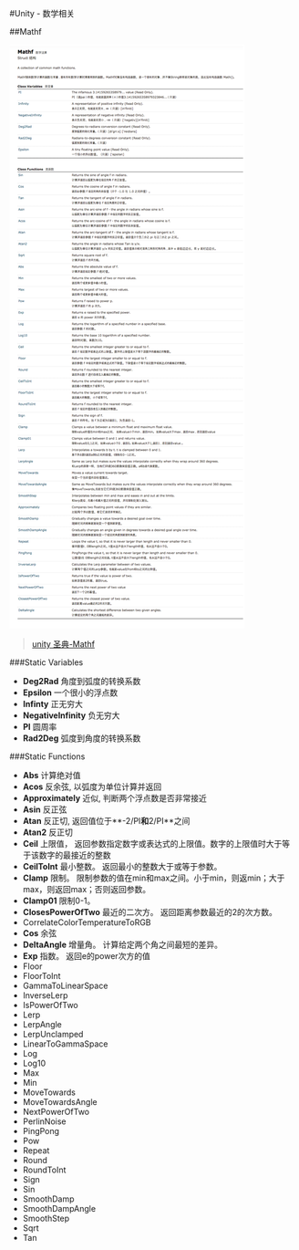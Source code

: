 #Unity - 数学相关

##Mathf

![](https://github.com/DanieWng/UnityNote/blob/master/sceneshot/mathf.png?raw=true)

> [unity 圣典-Mathf](http://www.ceeger.com/Script/Mathf/Mathf.html)

###Static Variables

* **Deg2Rad** 角度到弧度的转换系数
* **Epsilon** 一个很小的浮点数
* **Infinty** 正无穷大
* **NegativeInfinity** 负无穷大
* **PI** 圆周率
* **Rad2Deg** 弧度到角度的转换系数

###Static Functions

* **Abs** 计算绝对值
* **Acos** 反余弦, 以弧度为单位计算并返回
* **Approximately** 近似, 判断两个浮点数是否非常接近
* **Asin** 反正弦
* **Atan** 反正切, 返回值位于**-2/PI**和**2/PI**之间
* **Atan2** 反正切
* **Ceil** 上限值， 返回参数指定数字或表达式的上限值。数字的上限值时大于等于该数字的最接近的整数
* **CeilToInt** 最小整数。 返回最小的整数大于或等于参数。
* **Clamp** 限制。 限制参数的值在min和max之间。小于min，则返min；大于max，则返回max；否则返回参数。
* **Clamp01** 限制0-1。
* **ClosesPowerOfTwo** 最近的二次方。 返回距离参数最近的2的次方数。
* CorrelateColorTemperatureToRGB
* **Cos** 余弦
* **DeltaAngle** 增量角。 计算给定两个角之间最短的差异。
* **Exp** 指数。 返回e的power次方的值
* Floor
* FloorToInt
* GammaToLinearSpace
* InverseLerp
* IsPowerOfTwo
* Lerp
* LerpAngle
* LerpUnclamped
* LinearToGammaSpace
* Log
* Log10
* Max
* Min
* MoveTowards
* MoveTowardsAngle
* NextPowerOfTwo
* PerlinNoise
* PingPong
* Pow
* Repeat
* Round
* RoundToInt
* Sign
* Sin
* SmoothDamp
* SmoothDampAngle
* SmoothStep
* Sqrt
* Tan
